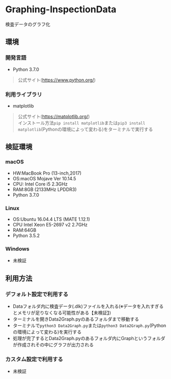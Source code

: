 # Graphing-InspectionData
検査データのグラフ化  
## 環境
### 開発言語
- Python 3.7.0
> 公式サイト(https://www.python.org/)  
### 利用ライブラリ
- matplotlib  
> 公式サイト(https://matplotlib.org/)  
> インストール方法`pip install matplotlib`または`pip3 install matplotlib`(Pythonの環境によって変わる)をターミナルで実行する  
## 検証環境
### macOS
- HW:MacBook Pro (13-inch,2017)
- OS:macOS Mojave Ver 10.14.5  
- CPU: Intel Core i5 2.3GHz  
- RAM:8GB (2133MHz LPDDR3)  
- Python 3.7.0  
### Linux
- OS:Ubuntu 16.04.4 LTS (MATE 1.12.1)  
- CPU Intel Xeon E5-2697 v2 2.7GHz  
- RAM:64GB  
- Python 3.5.2  
### Windows
- 未検証  
## 利用方法
### デフォルト設定で利用する
- Dataフォルダ内に検査データ(.dlk)ファイルを入れる(※データを入れすぎるとメモリが足りなくなる可能性がある【未検証】)  
- ターミナルを開きData2Graph.pyのあるフォルダまで移動する  
- ターミナルで`python3 Data2Graph.py`または`python3 Data2Graph.py`(Pythonの環境によって変わる)を実行する  
- 処理が完了するとData2Graph.pyのあるフォルダ内にGraphというフォルダが作成されその中にグラフが出力される  
### カスタム設定で利用する
- 未検証
